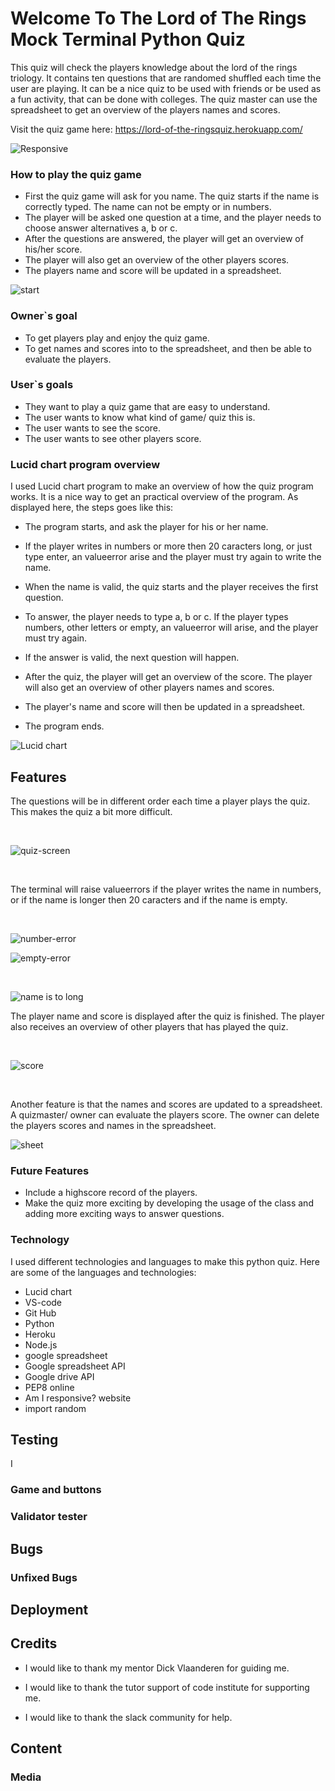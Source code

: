 

# Welcome To The Lord of The Rings Mock Terminal Python Quiz

This quiz will check the players knowledge about the lord of the rings triology. It contains ten questions that are randomed shuffled each time the user are playing. It can be a nice quiz to be used with friends or be used as a fun activity, that can be done with colleges. The quiz master can use the spreadsheet to get an overview of the players names and scores.

Visit the quiz game here: https://lord-of-the-ringsquiz.herokuapp.com/


![Responsive](assets/screenshots/responsive.png)

### How to play the quiz game
* First the quiz game will ask for you name. The quiz starts if the name is correctly typed. The name can not be empty or in numbers.
* The player will be asked one question at a time, and the player needs to choose answer alternatives a, b or c.
* After the questions are answered, the player will get an overview of his/her score.
* The player will also get an overview of the other players scores.
* The players name and score will be updated in a spreadsheet.

![start](assets/screenshots/start-screen.png)

### Owner`s goal
* To get players play and enjoy the quiz game.
* To get names and scores into to the spreadsheet, and
then be able to evaluate the players.


### User`s goals
* They want to play a quiz game that are easy to understand.
* The user wants to know what kind of game/ quiz this is.
* The user wants to see the score.
* The user wants to see other players score.




### Lucid chart program overview
I used Lucid chart program to make an overview of how the quiz program works. It is a nice way to get an practical overview of the program. As displayed here, the steps goes like this:

*  The program starts, and ask the player for his or her name.
*  If the player writes in numbers or more then 20 caracters long, or just type enter, an valueerror arise and the player must try again to write the name.

* When the name is valid, the quiz starts and the player receives the first question. 

* To answer, the player needs to type a, b or c. If the player types numbers, other letters or empty, an valueerror will arise, and the player must try again.

* If the answer is valid, the next question will happen.

* After the quiz, the player will get an overview of the score. The player will also get an overview of other players names and scores.

* The player's name and score will then be updated in a spreadsheet.

* The program ends.

![Lucid chart](assets/screenshots/lucidchart.png)


## Features
The questions will be in different order each time a player plays the quiz. This makes the quiz a bit more difficult.

<br>

![quiz-screen](assets/screenshots/quiz-screen.png)

<br>

The terminal will raise valueerrors if the player writes the name in numbers, or if the name is longer then 20 caracters and if the name is empty.

<br>


![number-error](assets/screenshots/number-valueerror.png)
<br>

![empty-error](assets/screenshots/invalid-data-empty.png)

<br>

![name is to long](assets/screenshots/invalid-data-to-long.png)

The player name and score is displayed after the quiz is finished. The player also receives an overview of other players that has played the quiz.

<br>

![score](assets/screenshots/showing-score.png)

<br>

Another feature is that the names and scores are updated to a spreadsheet. A quizmaster/ owner can evaluate the players score. The owner can delete the players scores and names in the spreadsheet.

![sheet](assets/screenshots/spreadsheet.png)


### Future Features
* Include a highscore record of the players.
* Make the quiz more exciting by developing the usage of the class and adding more exciting ways to answer questions.


### Technology
I used different technologies and languages to make this python quiz. Here are some of the languages and technologies:
* Lucid chart
* VS-code
* Git Hub
* Python
* Heroku
* Node.js
* google spreadsheet
* Google spreadsheet API
* Google drive API
* PEP8 online
* Am I responsive? website
* import random


## Testing
I 

### Game and buttons



### Validator tester








## Bugs



### Unfixed Bugs

## Deployment



## Credits 

* I would like to thank my mentor Dick Vlaanderen for guiding me.



* I would like to thank the tutor support of code institute for supporting me.

* I would like to thank the slack community for help.





## Content





### Media
